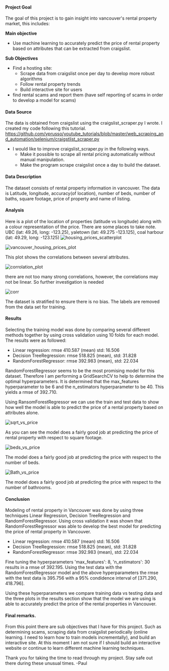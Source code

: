 #### Project Goal
The goal of this project is to gain insight into vancouver's rental property market, this includes:

**Main objective**

* Use machine learning to accurately predict the price of rental property based on attributes that can be extracted from craigslist.

**Sub Objectives**

* Find a hosting site:
  * Scrape data from craigslist once per day to develop more robust algorithms
  * Follow rental property trends
  * Build interactive site for users
* find rental scams and report them (have self reporting of scams in order to develop a model for scams)

#### Data Source
The data is obtained from craigslist using the craigslist_scraper.py I wrote. I created my code following this tutorial. https://github.com/vprusso/youtube_tutorials/blob/master/web_scraping_and_automation/selenium/craigstlist_scraper.py
* I would like to improve craigslist_scraper.py in the following ways.
  * Make it possible to scrape all rental pricing automatically without manual manipulation.
  * Make the program scrape craigslist once a day to build the dataset.

#### Data Description
The dataset consists of rental property information in vancouver. The data is Latitude, longitude, accuracy(of location), number of beds, number of baths, square footage, price of property and name of listing.

#### Analysis

Here is a plot of the location of properties (latitude vs longitude) along with a colour representation of the price. There are some places to take note. UBC (lat: 49.26, long: -123.25), yaletown (lat: 49.275 -123.125), coal harbour (lat: 49.29, long: -123.125)
![housing_prices_scatterplot](https://user-images.githubusercontent.com/20325116/87889585-2eeaf580-c9e7-11ea-9ae2-f8350e439dd1.png)

![vancouver_housing_prices_plot](https://user-images.githubusercontent.com/20325116/88244264-26ddc080-cc48-11ea-8721-7a785b1eee75.png)

This plot shows the correlations between several attributes.

![corrolation_plot](https://user-images.githubusercontent.com/20325116/87895155-898d4d00-c9f9-11ea-918e-e5d82391304a.png)

there are not too many strong correlations, however, the correlations may not be linear. So further investigation is needed

![corr](https://user-images.githubusercontent.com/20325116/87895552-9a8a8e00-c9fa-11ea-9a83-dfce40526118.png)

The dataset is stratified to ensure there is no bias. The labels are removed from the data set for training. 

#### Results

Selecting the training model was done by comparing several different methods together by using cross validation using 10 folds for each model. The results were as followed:
* Linear regression: rmse 410.587 (mean) std: 16.506
* Decision TreeRegression: rmse 518.825 (mean), std: 31.828 
* RandomForestRegressor: rmse 392.983 (mean), std: 22.034

RandomForestRegressor seems to be the most promising model for this dataset. Therefore I am performing a GridSearchCV to help to determine the optimal hyperparameters. It is determined that the max_features hyperparameter to be 6 and the n_estimators hyperparameter to be 40. This yields a rmse of 392.710. 

Using RansomForestRegressor we can use the train and test data to show how well the model is able to predict the price of a rental property based on attributes alone.

![sqrt_vs_price](https://user-images.githubusercontent.com/20325116/88725702-5b86c780-d0e1-11ea-8590-57d35b1d57f3.png)

As you can see the model does a fairly good job at predicting the price of rental property with respect to square footage.

![beds_vs_price](https://user-images.githubusercontent.com/20325116/88725794-8244fe00-d0e1-11ea-8fe1-b59895b5ff52.png)

The model does a fairly good job at predicting the price with respect to the number of beds.

![Bath_vs_price](https://user-images.githubusercontent.com/20325116/88725864-9c7edc00-d0e1-11ea-9909-aa914934ef5e.png)

The model does a fairly good job at predicting the price with respect to the number of bathrooms. 

#### Conclusion

Modeling of rental property in Vancouver was done by using three techniques Linear Regression, Decision TreeRegression and RandomForestRegressor. Using cross validation it was shown that RandomForestRegressor was able to develop the best model for predicting the price of rental property in Vancouver. 

* Linear regression: rmse 410.587 (mean) std: 16.506
* Decision TreeRegression: rmse 518.825 (mean), std: 31.828
* RandomForestRegressor: rmse 392.983 (mean), std: 22.034

Fine tuning the hyperparameters 'max_features': 8, 'n_estimators': 30 results in a rmse of 392.195. Using the test data with the RandomForestRegressor model and the above hyperparameters the rmse with the test data is 395.756 with a 95% condidence interval of [371.290, 418.796]. 

Using these hyperparameters we compare training data vs testing data and the three plots in the results section show that the model we are using is able to accurately predict the price of the rental properties in Vancouver.
 
#### Final remarks. 

From this point there are sub objectives that I have for this project. Such as determining scams, scraping data from craigslist periodically (online learning. I need to learn how to train models incrementally), and build an interactive site. At this moment I am not sure if I should build an interactive website or continue to learn different machine learning techniques. 

Thank you for taking the time to read through my project. Stay safe out there during these unusual times. -Paul

